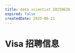 ```yaml
---
title: data scientist 20250620
expired: false
createdDate: 2025-06-21
---
```


# Visa 招聘信息

<JobPostingTable job-posting-json-path="visa/data/data-scientist-20250620.json" />
